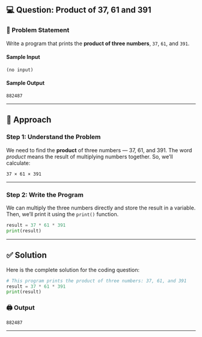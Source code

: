 ## 💻 Question: Product of 37, 61 and 391

### 🧩 Problem Statement

Write a program that prints the **product of three numbers**, `37`, `61`, and `391`.

#### **Sample Input**

```
(no input)
```

#### **Sample Output**

```
882487
```

---

## 🧠 Approach

### **Step 1: Understand the Problem**

We need to find the **product** of three numbers — 37, 61, and 391.
The word _product_ means the result of multiplying numbers together.
So, we’ll calculate:

```
37 × 61 × 391
```

---

### **Step 2: Write the Program**

We can multiply the three numbers directly and store the result in a variable.
Then, we’ll print it using the `print()` function.

```python
result = 37 * 61 * 391
print(result)
```

---

## ✅ Solution

Here is the complete solution for the coding question:

```python
# This program prints the product of three numbers: 37, 61, and 391
result = 37 * 61 * 391
print(result)
```

### 🖨️ Output

```
882487
```

---
